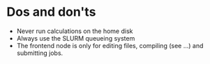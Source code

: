 

# Dos and don'ts


- Never run calculations on the home disk
- Always use the SLURM queueing system
- The frontend node is only for editing files, compiling (see ...) and submitting jobs.
